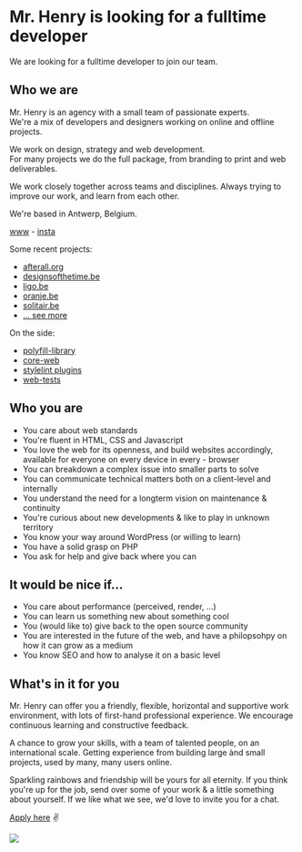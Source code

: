 # Mr. Henry is looking for a fulltime developer

We are looking for a fulltime developer to join our team.

## Who we are

Mr. Henry is an agency with a small team of passionate experts.  
We're a mix of developers and designers working on online and offline projects.  

We work on design, strategy and web development.  
For many projects we do the full package, from branding to print and web deliverables.

We work closely together across teams and disciplines. Always trying to improve our work, and learn from each other.

We're based in Antwerp, Belgium.

[www](https://www.mrhenry.be) - [insta](https://instagram.com/wearemrhenry)

Some recent projects:

- [afterall.org](https://www.afterall.org/)
- [designsofthetime.be](https://www.designsofthetime.be/)
- [ligo.be](https://www.ligo.be/)
- [oranje.be](https://www.oranje.be/)
- [solitair.be](https://www.solitair.be/)
- [... see more](https://www.mrhenry.be/work/all/)


On the side:

- [polyfill-library](https://github.com/mrhenry/polyfill-library)
- [core-web](https://github.com/mrhenry/core-web)
- [stylelint plugins](https://github.com/mrhenry/stylelint-mrhenry)
- [web-tests](https://github.com/mrhenry/web-tests)

## Who you are

- You care about web standards
- You're fluent in HTML, CSS and Javascript
- You love the web for its openness, and build websites accordingly, available for everyone on every device in every - browser
- You can breakdown a complex issue into smaller parts to solve
- You can communicate technical matters both on a client-level and internally 
- You understand the need for a longterm vision on maintenance & continuity
- You're curious about new developments & like to play in unknown territory
- You know your way around WordPress (or willing to learn)
- You have a solid grasp on PHP
- You ask for help and give back where you can

## It would be nice if...

- You care about performance (perceived, render, …)
- You can learn us something new about something cool
- You (would like to) give back to the open source community
- You are interested in the future of the web, and have a philopsohpy on how it can grow as a medium
- You know SEO and how to analyse it on a basic level

## What's in it for you

Mr. Henry can offer you a friendly, flexible, horizontal and supportive work environment, with lots of first-hand professional experience. We encourage continuous learning and constructive feedback.

A chance to grow your skills, with a team of talented people, on an international scale. Getting experience from building large ànd small projects, used by many, many users online.

Sparkling rainbows and friendship will be yours for all eternity. If you think you're up for the job, send over some of your work & a little something about yourself. If we like what we see, we'd love to invite you for a chat.

[Apply here](mailto:jobs@mrhenry.be) ✌️

<img src="http://from.mrhenry.be/withlove/thanks-padding.png">
